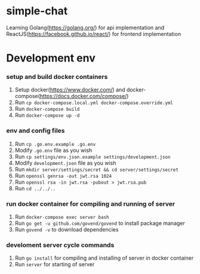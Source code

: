 # simple-chat
Learning Golang(https://golang.org/) for api implementation and ReactJS(https://facebook.github.io/react/) for frontend implementation

# Development env
### setup and build docker containers
1. Setup docker(https://www.docker.com/) and docker-compose(https://docs.docker.com/compose/)
1. Run `cp docker-compose.local.yml docker-compose.override.yml`
1. Run `docker-compose build`
1. Run `docker-compose up -d`

### env and config files
1. Run `cp .go.env.example .go.env`
2. Modify `.go.env` file as you wish
2. Run `cp settings/env.json.example settings/development.json`
2. Modify `development.json` file as you wish
2. Run `mkdir server/settings/secret && cd server/settings/secret`
2. Run `openssl genrsa -out jwt.rsa 1024`
2. Run `openssl rsa -in jwt.rsa -pubout > jwt.rsa.pub`
2. Run `cd ../../..`

### run docker container for compiling and running of server
1. Run `docker-compose exec server bash`
3. Run `go get -u github.com/govend/govend` to install package manager
3. Run `govend -v` to download dependencies

### develoment server cycle commands
1. Run `go install` for compiling and installing of server in docker container
4. Run `server` for starting of server
